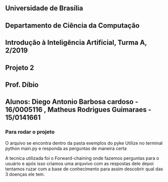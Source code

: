 ## Universidade de Brasília
## Departamento de Ciência da Computação
## Introdução à Inteligência Artificial, Turma A, 2/2019
## Projeto 2
## Prof. Díbio
## Alunos: Diego Antonio Barbosa cardoso - 16/0005116 , Matheus Rodrigues Guimaraes - 15/0141661

### Para rodar o projeto 
  O arquivo se encontra dentro da pasta exemplos do pyke
  Utilize no terminal python main.py e responda as perguntas de maneira certa
 
 A tecnica utilizada foi o Forward-chaining  onde fazemos perguntas para o usuário e após isso criamos uma arquvivo com as respostas dele depoi tentamos ruzar com a base de conhecimento para assim descobrir qual das 3 doenças ele tem.
